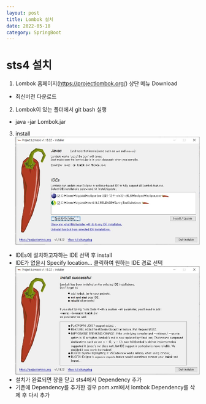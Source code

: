```yaml
---
layout: post
title: Lombok 설치
date: 2022-05-18
category: SpringBoot
---
```

# sts4 설치
1. Lombok 홈페이지(https://projectlombok.org/) 상단 메뉴 Download
 - 최신버전 다운로드
2. Lombok이 있는 폴더에서 git bash 실행
 - java -jar Lombok.jar
3. install                
   ![alt text](/public/img/lombok.png)
 - IDEs에 설치하고자하는 IDE 선택 후 install
 - IDE가 없을시 Specify location... 클릭하여 원하는 IDE 경로 선택
 ![alt text](/public/img/lombokInstallSuccess.png)
 - 설치가 완료되면 창을 닫고 sts4에서 Dependency 추가
 - 기존에 Dependency를 추가한 경우 pom.xml에서 lombok Dependency를 삭제 후 다시 추가